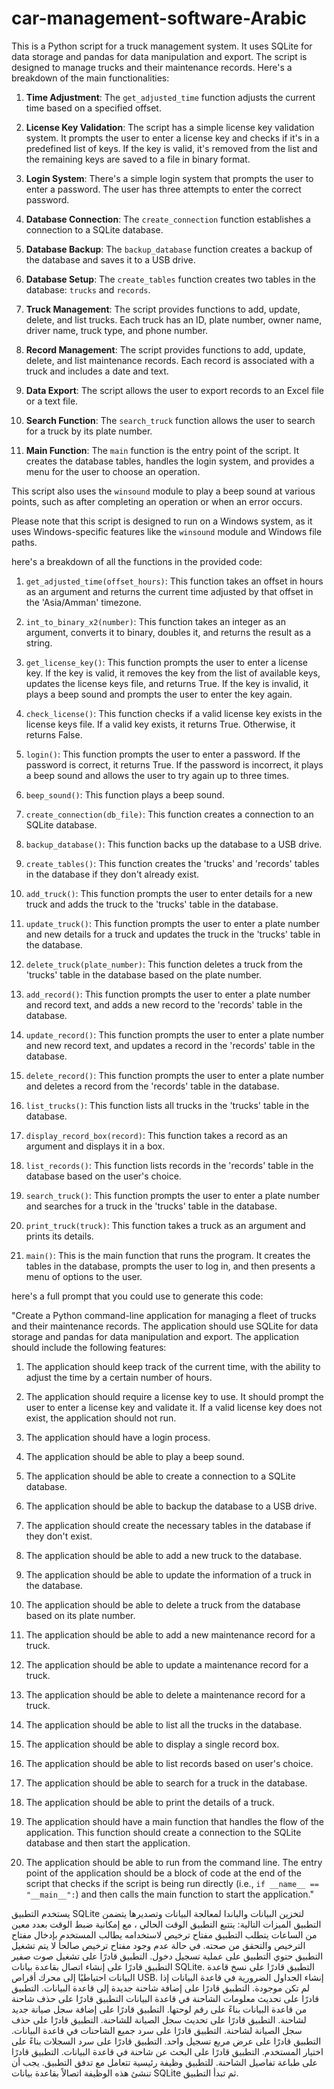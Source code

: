 # car-management-software-Arabic


This is a Python script for a truck management system. It uses SQLite for data storage and pandas for data manipulation and export. The script is designed to manage trucks and their maintenance records. Here's a breakdown of the main functionalities:

1. **Time Adjustment**: The `get_adjusted_time` function adjusts the current time based on a specified offset.

2. **License Key Validation**: The script has a simple license key validation system. It prompts the user to enter a license key and checks if it's in a predefined list of keys. If the key is valid, it's removed from the list and the remaining keys are saved to a file in binary format.

3. **Login System**: There's a simple login system that prompts the user to enter a password. The user has three attempts to enter the correct password.

4. **Database Connection**: The `create_connection` function establishes a connection to a SQLite database.

5. **Database Backup**: The `backup_database` function creates a backup of the database and saves it to a USB drive.

6. **Database Setup**: The `create_tables` function creates two tables in the database: `trucks` and `records`.

7. **Truck Management**: The script provides functions to add, update, delete, and list trucks. Each truck has an ID, plate number, owner name, driver name, truck type, and phone number.

8. **Record Management**: The script provides functions to add, update, delete, and list maintenance records. Each record is associated with a truck and includes a date and text.

9. **Data Export**: The script allows the user to export records to an Excel file or a text file.

10. **Search Function**: The `search_truck` function allows the user to search for a truck by its plate number.

11. **Main Function**: The `main` function is the entry point of the script. It creates the database tables, handles the login system, and provides a menu for the user to choose an operation.

This script also uses the `winsound` module to play a beep sound at various points, such as after completing an operation or when an error occurs.

Please note that this script is designed to run on a Windows system, as it uses Windows-specific features like the `winsound` module and Windows file paths.

 here's a breakdown of all the functions in the provided code:

1. `get_adjusted_time(offset_hours)`: This function takes an offset in hours as an argument and returns the current time adjusted by that offset in the 'Asia/Amman' timezone.

2. `int_to_binary_x2(number)`: This function takes an integer as an argument, converts it to binary, doubles it, and returns the result as a string.

3. `get_license_key()`: This function prompts the user to enter a license key. If the key is valid, it removes the key from the list of available keys, updates the license keys file, and returns True. If the key is invalid, it plays a beep sound and prompts the user to enter the key again.

4. `check_license()`: This function checks if a valid license key exists in the license keys file. If a valid key exists, it returns True. Otherwise, it returns False.

5. `login()`: This function prompts the user to enter a password. If the password is correct, it returns True. If the password is incorrect, it plays a beep sound and allows the user to try again up to three times.

6. `beep_sound()`: This function plays a beep sound.

7. `create_connection(db_file)`: This function creates a connection to an SQLite database.

8. `backup_database()`: This function backs up the database to a USB drive.

9. `create_tables()`: This function creates the 'trucks' and 'records' tables in the database if they don't already exist.

10. `add_truck()`: This function prompts the user to enter details for a new truck and adds the truck to the 'trucks' table in the database.

11. `update_truck()`: This function prompts the user to enter a plate number and new details for a truck and updates the truck in the 'trucks' table in the database.

12. `delete_truck(plate_number)`: This function deletes a truck from the 'trucks' table in the database based on the plate number.

13. `add_record()`: This function prompts the user to enter a plate number and record text, and adds a new record to the 'records' table in the database.

14. `update_record()`: This function prompts the user to enter a plate number and new record text, and updates a record in the 'records' table in the database.

15. `delete_record()`: This function prompts the user to enter a plate number and deletes a record from the 'records' table in the database.

16. `list_trucks()`: This function lists all trucks in the 'trucks' table in the database.

17. `display_record_box(record)`: This function takes a record as an argument and displays it in a box.

18. `list_records()`: This function lists records in the 'records' table in the database based on the user's choice.

19. `search_truck()`: This function prompts the user to enter a plate number and searches for a truck in the 'trucks' table in the database.

20. `print_truck(truck)`: This function takes a truck as an argument and prints its details.

21. `main()`: This is the main function that runs the program. It creates the tables in the database, prompts the user to log in, and then presents a menu of options to the user.

here's a full prompt that you could use to generate this code:

"Create a Python command-line application for managing a fleet of trucks and their maintenance records. The application should use SQLite for data storage and pandas for data manipulation and export. The application should include the following features:

1. The application should keep track of the current time, with the ability to adjust the time by a certain number of hours.

2. The application should require a license key to use. It should prompt the user to enter a license key and validate it. If a valid license key does not exist, the application should not run.

3. The application should have a login process.

4. The application should be able to play a beep sound.

5. The application should be able to create a connection to a SQLite database.

6. The application should be able to backup the database to a USB drive.

7. The application should create the necessary tables in the database if they don't exist.

8. The application should be able to add a new truck to the database.

9. The application should be able to update the information of a truck in the database.

10. The application should be able to delete a truck from the database based on its plate number.

11. The application should be able to add a new maintenance record for a truck.

12. The application should be able to update a maintenance record for a truck.

13. The application should be able to delete a maintenance record for a truck.

14. The application should be able to list all the trucks in the database.

15. The application should be able to display a single record box.

16. The application should be able to list records based on user's choice.

17. The application should be able to search for a truck in the database.

18. The application should be able to print the details of a truck.

19. The application should have a main function that handles the flow of the application. This function should create a connection to the SQLite database and then start the application.

20. The application should be able to run from the command line. The entry point of the application should be a block of code at the end of the script that checks if the script is being run directly (i.e., `if __name__ == "__main__":`) and then calls the main function to start the application."


يستخدم التطبيق SQLite لتخزين البيانات والباندا لمعالجة البيانات وتصديرها
يتضمن التطبيق الميزات التالية:
يتتبع التطبيق الوقت الحالي ، مع إمكانية ضبط الوقت بعدد معين من الساعات
يتطلب التطبيق مفتاح ترخيص لاستخدامه
يطالب المستخدم بإدخال مفتاح الترخيص والتحقق من صحته. في حالة عدم وجود مفتاح ترخيص صالحأ لا يتم تشغيل التطبيق
حتوي التطبيق على عملية تسجيل دخول.
التطبيق قادرًا على تشغيل صوت صفير
التطبيق قادرًا على إنشاء اتصال بقاعدة بيانات SQLite.
التطبيق قادرًا على نسخ قاعدة البيانات احتياطيًا إلى محرك أقراص USB.
إنشاء الجداول الضرورية في قاعدة البيانات إذا لم تكن موجودة.
التطبيق قادرًا على إضافة شاحنة جديدة إلى قاعدة البيانات.
التطبيق قادرًا على تحديث معلومات الشاحنة في قاعدة البيانات
التطبيق قادرًا على حذف شاحنة من قاعدة البيانات بناءً على رقم لوحتها.
التطبيق قادرًا على إضافة سجل صيانة جديد لشاحنة.
التطبيق قادرًا على تحديث سجل الصيانة للشاحنة.
التطبيق قادرًا على حذف سجل الصيانة لشاحنة.
التطبيق قادرًا على سرد جميع الشاحنات في قاعدة البيانات.
التطبيق قادرًا على عرض مربع تسجيل واحد.
التطبيق قادرًا على سرد السجلات بناءً على اختيار المستخدم.
التطبيق قادرًا على البحث عن شاحنة في قاعدة البيانات.
التطبيق قادرًا على طباعة تفاصيل الشاحنة.
للتطبيق وظيفة رئيسية تتعامل مع تدفق التطبيق. يجب أن تنشئ هذه الوظيفة اتصالاً بقاعدة بيانات SQLite ثم تبدأ التطبيق.
